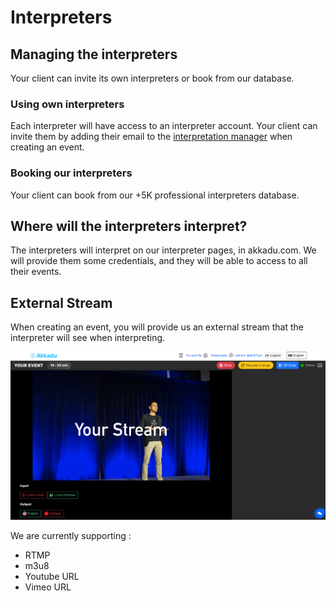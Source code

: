 # Interpreters

## Managing the interpreters

Your client can invite its own interpreters or book from our database.

### Using own interpreters
Each interpreter will have access to an interpreter account. Your client can invite them by adding their email to the [interpretation manager](/interpretation-player/index) when creating an event.


### Booking our interpreters
Your client can book from our +5K professional interpreters database.


## Where will the interpreters interpret?
The interpreters will interpret on our interpreter pages, in akkadu.com.
We will provide them some credentials, and they will be able to access to all their events.

## External Stream
When creating an event, you will provide us an external stream that the interpreter will see when interpreting.

<img src="../images/your-stream.png" />

We are currently supporting : 
* RTMP
* m3u8
* Youtube URL
* Vimeo URL
